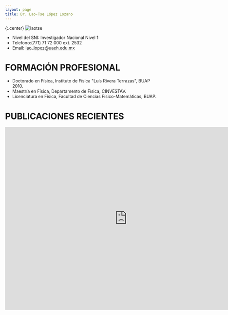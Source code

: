 ```yaml
---
layout: page
title: Dr. Lao-Tse López Lozano
---
```


{:.center}
![laotse]({{site.baseurl}}/images/miembros/laotse.jpg)


+ Nivel del SNI: Investigador Nacional Nivel 1
+ Telefono:(771) 71 72 000 ext. 2532
+ Email: lao_lopez@uaeh.edu.mx


# FORMACIÓN PROFESIONAL 
- Doctorado en Física, Instituto de Física "Luís Rivera Terrazas", BUAP 2010.
- Maestría en Física, Departamento de Física, CINVESTAV.
- Licenciatura en Física, Facultad de Ciencias Físico-Matemáticas, BUAP.



# PUBLICACIONES RECIENTES


<iframe src="https://inspirehep.net/search?p=exactauthor%3AL.Lopez.Lozano.1&sf=earliestdate" height="600" width="800" frameborder="0" webkitallowfullscreen mozallowfullscreen allowfullscreen></iframe>

